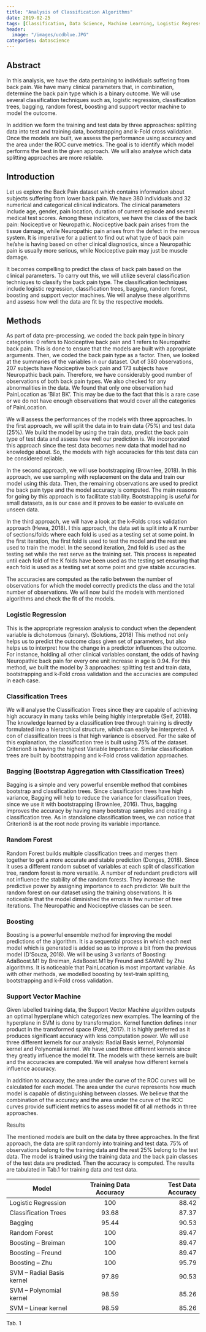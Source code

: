 ```yaml
---
title: "Analysis of Classification Algorithms"
date: 2019-02-25
tags: [Classification, Data Science, Machine Learning, Logistic Regression, Classification Trees, Bagging, Random Forest, Boosting, Support Vector Machine]
header:
  image: "/images/ucdblue.JPG"
categories: datascience
---
```


## Abstract

In this analysis, we have the data pertaining to individuals suffering from back pain. We have many clinical parameters that, in combination, determine the back pain type which is a binary outcome. We will use several classification techniques such as, logistic regression, classification trees, bagging, random forest, boosting and support vector machine to model the outcome.

In addition we form the training and test data by three approaches: splitting data into test and training data, bootstrapping and k-Fold cross validation. Once the models are built, we assess the performance using accuracy and the area under the ROC curve metrics. The goal is to identify which model performs the best in the given approach. We will also analyse which data splitting approaches are more reliable.

## Introduction

Let us explore the Back Pain dataset which contains information about subjects suffering from lower back pain. We have 380 individuals  and 32 numerical and categorical clinical indicators. The clinical parameters include age, gender, pain location, duration of current episode and several medical test scores. Among these indicators, we have the class of the back pain: Nociceptive or Neuropathic. Nociceptive back pain arises from the tissue damage, while Neuropathic pain arises from the defect in the nervous system. It is imperative for a patient to find out what type of back pain he/she is having based on other clinical diagnostics, since a Neuropathic pain is usually more serious, while Nociceptive pain may just be muscle damage.

It becomes compelling to predict the class of back pain based on the clinical parameters. To carry out this, we will utilize several classification techniques to classify the back pain type. The classification techniques include logistic regression, classification trees, bagging, random forest, boosting and support vector machines. We will analyse these algorithms and assess how well the data are fit by the respective models.

## Methods

As part of data pre-processing, we coded the back pain type in binary categories: 0 refers to Nociceptive back pain and 1 refers to Neuropathic back pain. This is done to ensure that the models are built with appropriate arguments. Then, we coded the back pain type as a factor. Then, we looked at the summaries of the variables in our dataset. Out of 380 observations, 207 subjects have Nociceptive back pain and 173 subjects have Neuropathic back pain. Therefore, we have considerably good number of observations of both back pain types. We also checked for any abnormalities in the data. We found that only one observation had PainLocation as ‘Bilat BK’. This may be due to the fact that this is a rare case or we do not have enough observations that would cover all the categories of PainLocation.

We will assess the performances of the models with three approaches. In the first approach, we will split the data in to train data (75%) and test data (25%). We build the model by using the train data, predict the back pain type of test data and assess how well our prediction is. We incorporated this approach since the test data becomes new data that model had no knowledge about. So, the models with high accuracies for this test data can be considered reliable.

In the second approach, we will use bootstrapping (Brownlee, 2018). In this approach, we use sampling with replacement on the data and train our model using this data. Then, the remaining observations are used to predict the back pain type and the model accuracy is computed. The main reasons for going by this approach is to facilitate stability. Bootstrapping is useful for small datasets, as is our case and it proves to be easier to evaluate on unseen data.

In the third approach, we will have a look at the k-Folds cross validation approach (Hewa, 2018). I this approach, the data set is split into a K number of sections/folds where each fold is used as a testing set at some point. In the first iteration, the first fold is used to test the model and the rest are used to train the model. In the second iteration, 2nd fold is used as the testing set while the rest serve as the training set. This process is repeated until each fold of the K folds have been used as the testing set ensuring that each fold is used as a testing set at some point and give stable accuracies.

The accuracies are computed as the ratio between the number of observations for which the model correctly predicts the class and the total number of observations. We will now build the models with mentioned algorithms and check the fit of the models.


### Logistic Regression
This is the appropriate regression analysis to conduct when the dependent variable is dichotomous (binary). (Solutions, 2018) This method not only helps us to predict the outcome class given set of parameters, but also helps us to interpret how the change in a predictor influences the outcome. For instance, holding all other clinical variables constant, the odds of having Neuropathic back pain for every one unit increase in age is 0.94. For this method, we built the model by 3 approaches: splitting test and train data, bootstrapping and k-Fold cross validation and the accuracies are computed in each case.


### Classification Trees
We will analyse the Classification Trees since they are capable of achieving high accuracy in many tasks while being highly interpretable (Seif, 2018). The knowledge learned by a classification tree through training is directly formulated into a hierarchical structure, which can easily be interpreted. A con of classification trees is that high variance is observed. For the sake of this explanation, the classification tree is built using 75% of the dataset. Criterion8 is having the highest Variable Importance. Similar classification trees are built by bootstrapping and k-Fold cross validation approaches.

### Bagging (Bootstrap Aggregation with Classification Trees)
Bagging is a simple and very powerful ensemble method that combines bootstrap and classification trees. Since classification trees have high variance, Bagging will help to reduce the variance for classification trees, since we use it with bootstrapping (Brownlee, 2016). Thus, bagging improves the accuracy by having many bootstrap samples and creating a classification tree. As in standalone classification trees, we can notice that Criterion8 is at the root node proving its variable importance.

### Random Forest
Random Forest builds multiple classification trees and merges them together to get a more accurate and stable prediction (Donges, 2018). Since it uses a different random subset of variables at each split of classification tree, random forest is more versatile. A number of redundant predictors will not influence the stability of the random forests. They increase the predictive power by assigning importance to each predictor. We built the random forest on our dataset using the training observations. It is noticeable that the model diminished the errors in few number of tree iterations. The Neuropathic and Nociceptive classes can be seen.

### Boosting
Boosting is a powerful ensemble method for improving the model predictions of the algorithm. It is a sequential process in which each next model which is generated is added so as to improve a bit from the previous model (D'Souza, 2018). We will be using 3 variants of Boosting: AdaBoost.M1 by Breiman, AdaBoost.M1 by Freund and SAMME by Zhu algorithms. It is noticeable that PainLocation is most important variable. As with other methods, we modelled boosting by test-train splitting, bootstrapping and k-Fold cross validation.

### Support Vector Machine
Given labelled training data, the Support Vector Machine algorithm outputs an optimal hyperplane which categorizes new examples. The learning of the hyperplane in SVM is done by transformation. Kernel function defines inner product in the transformed space (Patel, 2017). It is highly preferred as it produces significant accuracy with less computation power. We will use three different kernels for our analysis: Radial Basis kernel, Polynomial kernel and Polynomial kernel. We have used three different kernels since they greatly influence the model fit. The models with these kernels are built and the accuracies are computed. We will analyse how different kernels influence accuracy.

In addition to accuracy, the area under the curve of the ROC curves will be calculated for each model. The area under the curve represents how much model is capable of distinguishing between classes. We believe that the combination of the accuracy and the area under the curve of the ROC curves provide sufficient metrics to assess model fit of all methods in three approaches.





Results

The mentioned models are built on the data by three approaches. In the first approach, the data are split randomly into training and test data. 75% of observations belong to the training data and the rest 25% belong to the test data. The model is trained using the training data and the back pain classes of the test data are predicted. Then the accuracy is computed. The results are tabulated in Tab.1 for training data and test data.

| Model	| Training Data Accuracy | Test Data Accuracy |
| ------------- |:-------------:| -----:|
|Logistic Regression |	100 |	88.42 |
|Classification Trees |	93.68 |	87.37 |
|Bagging |	95.44 |	90.53 |
|Random Forest |	100 |	89.47 |
|Boosting – Breiman |	100 |	89.47 |
|Boosting – Freund |	100 |	89.47 |
|Boosting – Zhu |	100 |	95.79 |
|SVM – Radial Basis kernel |	97.89 |	90.53 |
|SVM – Polynomial kernel |	98.59 |	85.26 |
|SVM – Linear kernel |	98.59 |	85.26 |
Tab. 1
